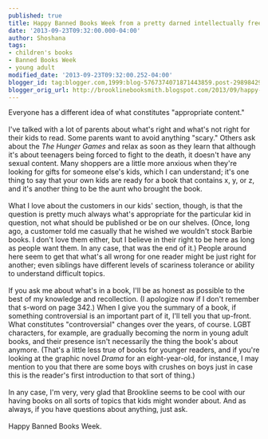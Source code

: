 ```yaml
---
published: true
title: Happy Banned Books Week from a pretty darned intellectually free place
date: '2013-09-23T09:32:00.000-04:00'
author: Shoshana
tags:
- children's books
- Banned Books Week
- young adult
modified_date: '2013-09-23T09:32:00.252-04:00'
blogger_id: tag:blogger.com,1999:blog-5767374071871443859.post-2989842920493636927
blogger_orig_url: http://brooklinebooksmith.blogspot.com/2013/09/happy-banned-books-week-from-pretty.html
---
```


Everyone has a different idea of what constitutes "appropriate content."<br /><br />I've talked with a lot of parents about what's right and what's not right for their kids to read. Some parents want to avoid anything "scary." Others ask about the <em>The Hunger Games</em> and relax as soon as they learn that although it's about teenagers being forced to fight to the death, it doesn't have any sexual content. Many shoppers are a little more anxious when they're looking for gifts for someone else's kids, which I can understand; it's one thing to say that your own kids are ready for a book that contains x, y, or z, and it's another thing to be the aunt who brought the book.<br /><br />What I love about&nbsp;the customers in our kids' section, though,&nbsp;is that the question is pretty much always what's appropriate for the particular kid in question, not what should be published or be on our shelves. (Once, long ago, a customer told me casually that he wished we wouldn't stock Barbie books. I don't love them either, but I believe in their right to be here as long as people want them. In any case, that was the end of it.) People around here seem to get that what's all wrong for one reader might be just right for another; even siblings have different levels of scariness tolerance or ability to understand difficult topics.<br /><br />If you ask me about what's in a book, I'll be as honest as possible to the best of my knowledge and recollection. (I apologize now if I don't remember that s-word on page 342.) When I give you the summary of a book, if something controversial is an important&nbsp;part of it, I'll tell you that up-front. What constitutes "controversial" changes over the years, of course. LGBT characters, for example, are gradually becoming the norm in young adult books, and their presence isn't necessarily the thing the book's about anymore. (That's a little less true of books for younger readers, and if you're looking at the graphic novel <em>Drama</em> for an eight-year-old, for instance, I may mention to you that there are some boys with crushes on boys just in case this is the reader's first introduction to that sort of thing.)<br /><br />In any case, I'm very, very glad that Brookline seems to be cool with our having books on all sorts of topics that kids might wonder about. And as always, if you have questions about anything, just ask.<br /><br />Happy Banned Books Week.<br /><br />
